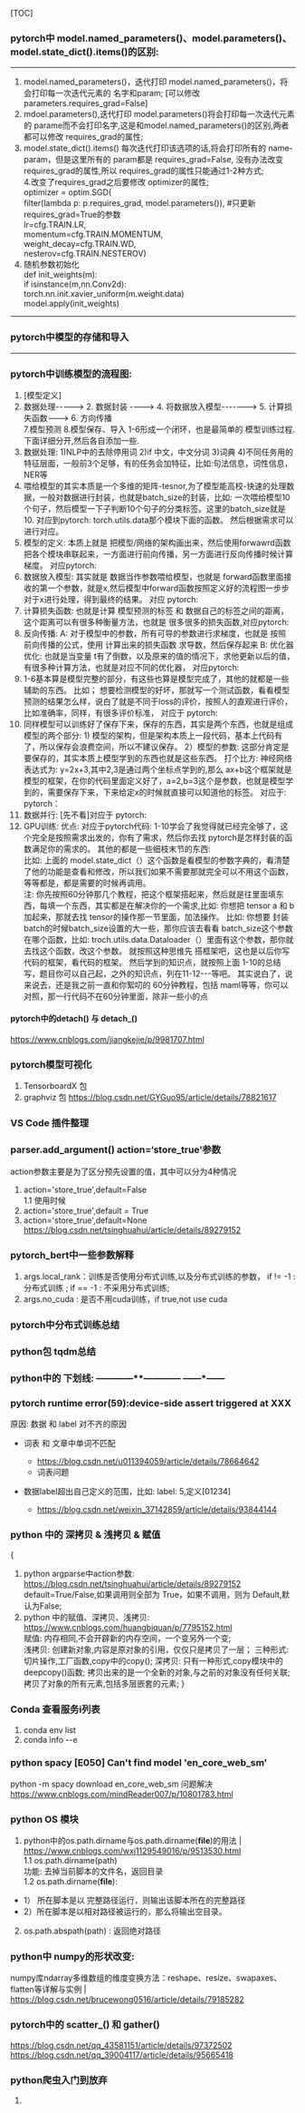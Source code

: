 [TOC]

### pytorch中 model.named_parameters()、model.parameters()、model.state_dict().items()的区别:  
***

1. model.named_parameters()，迭代打印 model.named_parameters()，将会打印每一次迭代元素的 名字和param;  [可以修改parameters.requires_grad=False]  
2. mdoel.parameters(),迭代打印 model.parameters()将会打印每一次迭代元素的 parame而不会打印名字,这是和model.named_parameters()的区别,两者都可以修改 requires_grad的属性;   
3. model.state_dict().items() 每次迭代打印该选项的话,将会打印所有的  name-param，但是这里所有的 param都是  requires_grad=False, 没有办法改变 requires_grad的属性,所以
requires_grad的属性只能通过1-2种方式;   
4.改变了requires_grad之后要修改 optimizer的属性;     
optimizer = optim.SGD(  
            filter(lambda p: p.requires_grad, model.parameters()),   #只更新  requires_grad=True的参数  
            lr=cfg.TRAIN.LR,  
            momentum=cfg.TRAIN.MOMENTUM,   
            weight_decay=cfg.TRAIN.WD,  
            nesterov=cfg.TRAIN.NESTEROV)  
5. 随机参数初始化  
def init_weights(m):  
    if isinstance(m,nn.Conv2d):  
        torch.nn.init.xavier_uniform(m.weight.data)  
model.apply(init_weights)  

***

### pytorch中模型的存储和导入    

***  
### pytorch中训练模型的流程图:     
1.  [模型定义]
2. 数据处理-----> 2. 数据封装 ----> 4. 将数据放入模型-------> 5. 计算损失函数--->  6. 方向传播  
7.模型预测   8.模型保存、导入 
1-6形成一个闭环，也是最简单的 模型训练过程. 下面详细分开,然后各自添加一些.  
1. 数据处理: 1)NLP中的去除停用词 2)if 中文，中文分词  3)词典        4)不同任务用的特征层面，一般前3个足够，有的任务会加特征，比如:句法信息，词性信息，NER等 
2. 喂给模型的其实本质是一个多维的矩阵-tesnor,为了模型能高校-快速的处理数据，一般对数据进行封装，也就是batch_size的封装，比如: 一次喂给模型10个句子，然后模型一下子判断10个句子的分类标签。这里的batch_size就是10.  对应到pytorch: torch.utils.data那个模块下面的函数。  然后根据需求可以进行对应。    
3. 模型的定义: 本质上就是  把模型/网络的架构画出来，然后使用forwawrd函数把各个模块串联起来，一方面进行前向传播，另一方面进行反向传播时候计算梯度。  对应pytorch:   
4. 数据放入模型: 其实就是 数据当作参数喂给模型，也就是 forward函数里面接收的第一个参数，就是x,然后模型中forward函数按照定义好的流程图一步步对于x进行处理，得到最终的结果。    对应 pytorch: 
5. 计算损失函数: 也就是计算 模型预测的标签 和  数据自己的标签之间的距离，  这个距离可以有很多种衡量方法，也就是 很多很多的损失函数,对应pytorch:  
6. 反向传播: A: 对于模型中的参数，所有可导的参数进行求梯度，也就是  按照 前向传播的公式，使用  计算出来的损失函数  求导数，然后保存起来
            B: 优化器优化:  也就是当变量  t有了倒数，以及原来的值的情况下，求他更新以后的值，有很多种计算方法，也就是对应不同的优化器，  对应pytorch:  
7. 1-6基本算是模型完整的部分，有这些也算是模型完成了，其他的就都是一些辅助的东西。   比如； 想要检测模型的好坏，那就写一个测试函数，看看模型预测的结果怎么样，说白了就是不同于loss的评价，按照人的直观进行评价，比如准确率，同样，有很多评价标准，  对应于 pytorch:  
8. 同样模型可以训练好了保存下来，保存的东西，其实是两个东西，也就是组成模型的两个部分: 1) 模型的架构，但是架构本质上一段代码，基本上代码有了，所以保存会浪费空间，所以不建议保存。  2）模型的参数: 这部分肯定是要保存的，其实本质上模型学到的东西也就是这些东西。  打个比方: 神经网络表达式为: y=2x+3,其中2,3是通过两个坐标点学到的,那么 ax+b这个框架就是模型的框架，在你的代码里面定义好了，a=2,b=3这个是参数，也就是模型学到的，需要保存下来，下来给定x的时候就直接可以知道他的标签。  对应于: pytorch： 
9. 数据并行: [先不看]对应于 pytorch: 
10. GPU训练: 优点:  对应于pytorch代码: 
1-10学会了我觉得就已经完全够了，这个完全是按照需求出发的，你有了需求，然后你去找 pytorch是怎样封装的函数满足你的需求的。   其他的都是一些细枝末节的东西:  
        比如: 上面的 model.state_dict（）这个函数是看模型的参数字典的，看清楚了他的功能是查看和修改，所以我们如果不需要那就完全可以不用这个函数，等等都是，都是需要的时候再调用。  
注: 你先按照60分钟那几个教程，把这个框架搭起来，然后就是往里面填东西，每填一个东西，其实都是在解决你的一个需求,比如: 你想把 tensor a 和 b加起来，那就去找  tensor的操作那一节里面，加法操作。 比如: 你想要 封装batch的时候batch_size设置的大一些，那你应该去看看 batch_size这个参数在哪个函数，比如: troch.utils.data.Dataloader（）里面有这个参数，那你就去找这个函数，改这个参数。    就按照这种思维先  搭框架吧，这也是以后你写代码的框架，看代码的框架。  然后学到的知识点，就按照上面 1-10的总结写，题目你可以自己起，之外的知识点，列在11-12---等吧。   其实说白了，说来说去，还是我之前一直和你絮叨的  60分钟教程，包括 maml等等，你可以对照，那一行代码不在60分钟里面，除非一些小的点  


#### pytorch中的detach() 与 detach_()
https://www.cnblogs.com/jiangkejie/p/9981707.html  

### pytorch模型可视化  
1. TensorboardX 包   
2. graphviz 包 https://blog.csdn.net/GYGuo95/article/details/78821617   



### VS Code 插件整理     

### parser.add_argument()  action=‘store_true’参数    
action参数主要是为了区分预先设置的值，其中可以分为4种情况
1. action='store_true',default=False   
   1.1 使用时候  
2. action='store_true',default = True  
3. action='store_true',default=None  
https://blog.csdn.net/tsinghuahui/article/details/89279152
  

### pytorch_bert中一些参数解释  
1. args.local_rank：训练是否使用分布式训练,以及分布式训练的参数， if != -1 : 分布式训练 ; if == -1 : 不采用分布式训练; 
2. args.no_cuda : 是否不用cuda训练，if true,not use cuda
  

### pytorch中分布式训练总结    


### python包 tqdm总结       


### python中的 下划线:  ————**————  ——*——  

















### pytorch runtime error(59):device-side assert triggered at XXX  
原因: 数据 和 label 对不齐的原因  
* 词表 和  文章中单词不匹配 
  *  https://blog.csdn.net/u011394059/article/details/78664642  
  *  词表问题

* 数据label超出自己定义的范围，比如: label: 5,定义[01234]   
    * https://blog.csdn.net/weixin_37142859/article/details/93844144


### python 中的 深拷贝 & 浅拷贝 & 赋值
{
1. python argparse中action参数: https://blog.csdn.net/tsinghuahui/article/details/89279152 
  default=True/False,如果调用则全部为 True，如果不调用，则为 Default,默认为False; 
2. python 中的赋值、深拷贝、浅拷贝: https://www.cnblogs.com/huangbiquan/p/7795152.html  
赋值: 内存相同,不会开辟新的内存空间，一个变另外一个变;   
浅拷贝: 创建新对象,内容是原对象的引用，仅仅只是拷贝了一层； 三种形式: 切片操作,工厂函数,copy中的copy(); 
深拷贝: 只有一种形式,copy模块中的deepcopy()函数; 拷贝出来的是一个全新的对象,与之前的对象没有任何关联; 拷贝了对象的所有元素,包括多层嵌套的元素;
}



### Conda 查看服务i列表  
1. conda env list  
2. conda info --e    

### python spacy [E050] Can't find model 'en_core_web_sm'  
python -m spacy download en_core_web_sm 问题解决  https://www.cnblogs.com/mindReader007/p/10801783.html     



### python OS 模块  
1. python中的os.path.dirname与os.path.dirname(__file__)的用法  |  https://www.cnblogs.com/wxj1129549016/p/9513530.html    
1.1 os.path.dirname(path)  
功能: 去掉当前脚本的文件名，返回目录  
1.2 os.path.dirname(__file__):  
* 1） 所在脚本是以 完整路径运行，则输出该脚本所在的完整路径   
* 2）所在脚本是以相对路径被运行的，那么将输出空目录。  

2. os.path.abspath(path) : 返回绝对路径     



### python中  numpy的形状改变: 
numpy库ndarray多维数组的维度变换方法：reshape、resize、swapaxes、flatten等详解与实例  |   https://blog.csdn.net/brucewong0516/article/details/79185282   



### pytorch中的   scatter_()  和 gather() 
https://blog.csdn.net/qq_43581151/article/details/97372502 
https://blog.csdn.net/qq_39004117/article/details/95665418    
   







### python爬虫入门到放弃  
1.



